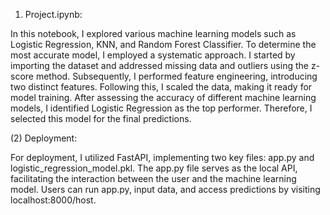 1) Project.ipynb:

In this notebook, I explored various machine learning models such as Logistic Regression, KNN, and Random Forest Classifier.
To determine the most accurate model, I employed a systematic approach. I started by importing the dataset and addressed missing data and outliers using the z-score method. Subsequently, I performed feature engineering, introducing two distinct features. Following this, I scaled the data, making it ready for model training.
After assessing the accuracy of different machine learning models, I identified Logistic Regression as the top performer. Therefore, I selected this model for the final predictions.


(2) Deployment:

For deployment, I utilized FastAPI, implementing two key files: app.py and logistic_regression_model.pkl.
The app.py file serves as the local API, facilitating the interaction between the user and the machine learning model. Users can run app.py, input data, and access predictions by visiting localhost:8000/host.
